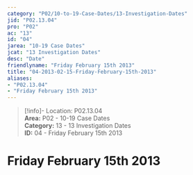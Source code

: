 ```yaml
---  
category: "P02/10-to-19-Case-Dates/13-Investigation-Dates"  
jid: "P02.13.04"  
pro: "P02"  
ac: "13"  
id: "04"  
jarea: "10-19 Case Dates"  
jcat: "13 Investigation Dates"  
desc: "Date"  
friendlyname: "Friday February 15th 2013"  
title: "04-2013-02-15-Friday-February-15th-2013"  
aliases:   
- "P02.13.04"  
- "Friday February 15th 2013"  
---  
```

>[!info]- Location: P02.13.04  
>**Area:** P02 - 10-19 Case Dates  
>**Category:** 13 - 13 Investigation Dates  
>**ID:** 04 - Friday February 15th 2013  
  
# Friday February 15th 2013  
